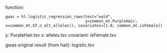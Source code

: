 function: 
```
gwas = hl.logistic_regression_rows(test="wald",
                                   y=common_mt.PurpleHair, x=common_mt.GT.n_alt_alleles(), covariates=[1.0, common_mt.isFemale])
```

y: PurpleHair.tsv
x: alleles.tsv
covariant: isFemale.tsv

gwas original result (from hail): logistic.tsv